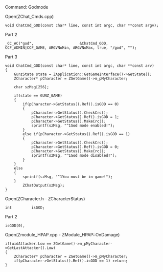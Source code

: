 Command: Godmode <br>

Open(ZChat_Cmds.cpp) <br>

    void ChatCmd_GOD(const char* line, const int argc, char **const argv);

Part 2

	_CC_AC("god",                     &ChatCmd_GOD,                           CCF_ADMIN|CCF_GAME, ARGVNoMin, ARGVNoMax, true, "/god", "");

Part 3

    void ChatCmd_GOD(const char* line, const int argc, char **const arv)
    {
        GunzState state = ZApplication::GetGameInterface()->GetState();
        ZCharacter* pCharacter = ZGetGame()->m_pMyCharacter;

        char szMsg[256];

        if(state == GUNZ_GAME)
        {
            if(pCharacter->GetStatus().Ref().isGOD == 0)
            {
                pCharacter->GetStatus().CheckCrc();
                pCharacter->GetStatus().Ref().isGOD = 1;
                pCharacter->GetStatus().MakeCrc();
                sprintf(szMsg, "^1God mode enabled!");
            }
            else if(pCharacter->GetStatus().Ref().isGOD == 1)
            {
                pCharacter->GetStatus().CheckCrc();
                pCharacter->GetStatus().Ref().isGOD = 0;
                pCharacter->GetStatus().MakeCrc();
                sprintf(szMsg, "^1God mode disabled!");
            }
        }
        else
        {
            sprintf(szMsg, "^1You must be in-game!");
        }
            ZChatOutput(szMsg);
    }

Open(ZCharacter.h - ZCharacterStatus) <br>

    int         isGOD;

Part 2

    isGOD(0),


Open(Zmodule_HPAP.cpp - ZModule_HPAP::OnDamage)

	if(uidAttacker.Low == ZGetGame()->m_pMyCharacter->GetLastAttacker().Low)
    {
        ZCharacter* pCharacter = ZGetGame()->m_pMyCharacter;
        if(pCharacter->GetStatus().Ref().isGOD == 1) return;
    }
